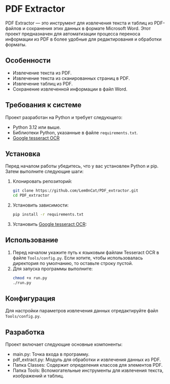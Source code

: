# PDF Extractor

PDF Extractor — это инструмент для извлечения текста и таблиц из PDF-файлов и сохранения этих данных в формате Microsoft Word. Этот проект предназначен для автоматизации процесса переноса информации из PDF в более удобные для редактирования и обработки форматы.

## Особенности

- Извлечение текста из PDF.
- Извлечение текста из сканированных страниц в PDF.
- Извлечение таблиц из PDF.
- Сохранение извлеченной информации в файл Word.

## Требования к системе

Проект разработан на Python и требует следующего:
- Python 3.12 или выше.
- Библиотеки Python, указанные в файле `requirements.txt`.
- [Google tesseract OCR](https://github.com/tesseract-ocr/tesseract)

## Установка

Перед началом работы убедитесь, что у вас установлен Python и pip. Затем выполните следующие шаги:

1. Клонировать репозиторий:
   ```bash
   git clone https://github.com/Lem0nCat/PDF_extractor.git
   cd PDF_extractor
   ```
2. Установить зависимости:
   ```bash
   pip install -r requirements.txt
   ```
4. Установить [Google tesseract OCR](https://github.com/tesseract-ocr/tesseract):

## Использование

1. Перед началом укажите путь к языковым файлам Tesseract OCR в файле `Tools/config.py`. Если хотите, чтобы использовалась директория по умолчанию, то оставьте строку пустой.
2. Для запуска программы выполните:
   ```bash
   chmod +x run.py
   ./run.py
   ```

## Конфигурация

Для настройки параметров извлечения данных отредактируйте файл `Tools/config.py`.

## Разработка

Проект включает следующие основные компоненты:

* main.py: Точка входа в программу.
* pdf_extract.py: Модуль для обработки и извлечения данных из PDF.
* Папка Classes: Содержит определения классов для элементов PDF.
* Папка Tools: Вспомогательные инструменты для извлечения текста, изображений и таблиц.
